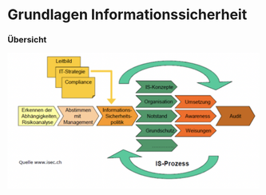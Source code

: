 # Grundlagen Informationssicherheit

### Übersicht

![](../.gitbook/assets/image%20%2810%29.png)

### 

